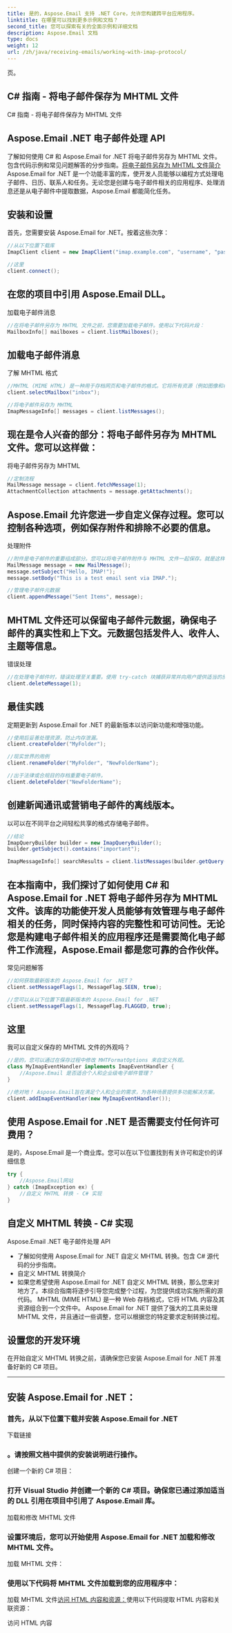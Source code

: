 ```yaml
---
title: 是的，Aspose.Email 支持 .NET Core，允许您构建跨平台应用程序。
linktitle: 在哪里可以找到更多示例和文档？
second_title: 您可以探索有关的全面示例和详细文档
description: Aspose.Email 文档
type: docs
weight: 12
url: /zh/java/receiving-emails/working-with-imap-protocol/
---
```


页。


## C# 指南 - 将电子邮件保存为 MHTML 文件

C# 指南 - 将电子邮件保存为 MHTML 文件

## Aspose.Email .NET 电子邮件处理 API

了解如何使用 C# 和 Aspose.Email for .NET 将电子邮件另存为 MHTML 文件。包含代码示例和常见问题解答的分步指南。[将电子邮件另存为 MHTML 文件简介](https://releases.aspose.com/email/java/)Aspose.Email for .NET 是一个功能丰富的库，使开发人员能够以编程方式处理电子邮件、日历、联系人和任务。无论您是创建与电子邮件相关的应用程序、处理消息还是从电子邮件中提取数据，Aspose.Email 都能简化任务。

## 安装和设置

首先，您需要安装 Aspose.Email for .NET。按着这些次序：

```java
//从以下位置下载库
ImapClient client = new ImapClient("imap.example.com", "username", "password");

//这里
client.connect();
```

## 在您的项目中引用 Aspose.Email DLL。

加载电子邮件消息

```java
//在将电子邮件另存为 MHTML 文件之前，您需要加载电子邮件。使用以下代码片段：
MailboxInfo[] mailboxes = client.listMailboxes();
```

## 加载电子邮件消息

了解 MHTML 格式

```java
//MHTML (MIME HTML) 是一种用于存档网页和电子邮件的格式。它将所有资源（例如图像和样式表）封装到一个文件中。通过将电子邮件另存为 MHTML，您可以确保即使没有有效的 Internet 连接，电子邮件的内容也保持完整且可访问。
client.selectMailbox("inbox");

//将电子邮件另存为 MHTML
ImapMessageInfo[] messages = client.listMessages();
```

## 现在是令人兴奋的部分：将电子邮件另存为 MHTML 文件。您可以这样做：

将电子邮件另存为 MHTML

```java
//定制流程
MailMessage message = client.fetchMessage(1);
AttachmentCollection attachments = message.getAttachments();
```

## Aspose.Email 允许您进一步自定义保存过程。您可以控制各种选项，例如保存附件和排除不必要的信息。

处理附件

```java
//附件是电子邮件的重要组成部分。您可以将电子邮件附件与 MHTML 文件一起保存。就是这样：
MailMessage message = new MailMessage();
message.setSubject("Hello, IMAP!");
message.setBody("This is a test email sent via IMAP.");

//管理电子邮件元数据
client.appendMessage("Sent Items", message);
```

## MHTML 文件还可以保留电子邮件元数据，确保电子邮件的真实性和上下文。元数据包括发件人、收件人、主题等信息。

错误处理

```java
//在处理电子邮件时，错误处理至关重要。使用 try-catch 块捕获异常并向用户提供适当的反馈或记录问题以进行调试。
client.deleteMessage(1);
```

## 最佳实践

定期更新到 Aspose.Email for .NET 的最新版本以访问新功能和增强功能。

```java
//使用后妥善处理资源，防止内存泄漏。
client.createFolder("MyFolder");

//现实世界的用例
client.renameFolder("MyFolder", "NewFolderName");

//出于法律或合规目的存档重要电子邮件。
client.deleteFolder("NewFolderName");
```

## 创建新闻通讯或营销电子邮件的离线版本。

以可以在不同平台之间轻松共享的格式存储电子邮件。

```java
//结论
ImapQueryBuilder builder = new ImapQueryBuilder();
builder.getSubject().contains("important");

ImapMessageInfo[] searchResults = client.listMessages(builder.getQuery());
```

## 在本指南中，我们探讨了如何使用 C# 和 Aspose.Email for .NET 将电子邮件另存为 MHTML 文件。该库的功能使开发人员能够有效管理与电子邮件相关的任务，同时保持内容的完整性和可访问性。无论您是构建电子邮件相关的应用程序还是需要简化电子邮件工作流程，Aspose.Email 都是您可靠的合作伙伴。

常见问题解答

```java
//如何获取最新版本的 Aspose.Email for .NET？
client.setMessageFlags(1, MessageFlag.SEEN, true);

//您可以从以下位置下载最新版本的 Aspose.Email for .NET
client.setMessageFlags(1, MessageFlag.FLAGGED, true);
```

## 这里

我可以自定义保存的 MHTML 文件的外观吗？

```java
//是的，您可以通过在保存过程中修改 MHTFormatOptions 来自定义外观。
class MyImapEventHandler implements ImapEventHandler {
    //Aspose.Email 是否适合个人和企业级电子邮件管理？
}

//绝对地！ Aspose.Email旨在满足个人和企业的需求，为各种场景提供多功能解决方案。
client.addImapEventHandler(new MyImapEventHandler());
```

## 使用 Aspose.Email for .NET 是否需要支付任何许可费用？

是的，Aspose.Email 是一个商业库。您可以在以下位置找到有关许可和定价的详细信息

```java
try {
    //Aspose.Email网站
} catch (ImapException ex) {
    //自定义 MHTML 转换 - C# 实现
}
```

## 自定义 MHTML 转换 - C# 实现

Aspose.Email .NET 电子邮件处理 API

- 了解如何使用 Aspose.Email for .NET 自定义 MHTML 转换。包含 C# 源代码的分步指南。
- 自定义 MHTML 转换简介
- 如果您希望使用 Aspose.Email for .NET 自定义 MHTML 转换，那么您来对地方了。本综合指南将逐步引导您完成整个过程，为您提供成功实施所需的源代码。 MHTML (MIME HTML) 是一种 Web 存档格式，它将 HTML 内容及其资源组合到一个文件中。 Aspose.Email for .NET 提供了强大的工具来处理 MHTML 文件，并且通过一些调整，您可以根据您的特定要求定制转换过程。

## 设置您的开发环境

在开始自定义 MHTML 转换之前，请确保您已安装 Aspose.Email for .NET 并准备好新的 C# 项目。

---

## 安装 Aspose.Email for .NET：

### 首先，从以下位置下载并安装 Aspose.Email for .NET
   下载链接

### 。请按照文档中提供的安装说明进行操作。
   创建一个新的 C# 项目：

### 打开 Visual Studio 并创建一个新的 C# 项目。确保您已通过添加适当的 DLL 引用在项目中引用了 Aspose.Email 库。
   加载和修改 MHTML 文件

### 设置环境后，您可以开始使用 Aspose.Email for .NET 加载和修改 MHTML 文件。
   加载 MHTML 文件：

### 使用以下代码将 MHTML 文件加载到您的应用程序中：
   加载 MHTML 文件[访问 HTML 内容和资源：](https://reference.aspose.com/email/java/)使用以下代码提取 HTML 内容和关联资源：

访问 HTML 内容